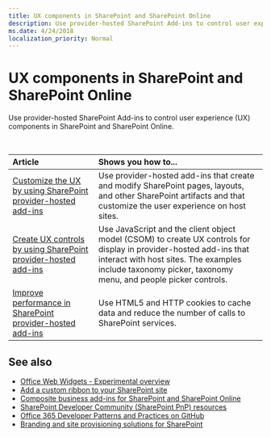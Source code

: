 ```yaml
---
title: UX components in SharePoint and SharePoint Online
description: Use provider-hosted SharePoint Add-ins to control user experience (UX) components in SharePoint and SharePoint Online. 
ms.date: 4/24/2018
localization_priority: Normal
---
```


# UX components in SharePoint and SharePoint Online

Use provider-hosted SharePoint Add-ins to control user experience (UX) components in SharePoint and SharePoint Online.

<br/>

|Article|Shows you how to...|
|:-----|:-----|
|[Customize the UX by using SharePoint provider-hosted add-ins](customize-the-ux-by-using-sharepoint-provider-hosted-add-ins.md)|Use provider-hosted add-ins that create and modify SharePoint pages, layouts, and other SharePoint artifacts and that customize the user experience on host sites.|
|[Create UX controls by using SharePoint provider-hosted add-ins](create-ux-controls-by-using-sharepoint-provider-hosted-add-ins.md)|Use JavaScript and the client object model (CSOM) to create UX controls for display in provider-hosted add-ins that interact with host sites. The examples include taxonomy picker, taxonomy menu, and people picker controls.|
|[Improve performance in SharePoint provider-hosted add-ins](improve-performance-in-sharepoint-provider-hosted-add-ins.md)|Use HTML5 and HTTP cookies to cache data and reduce the number of calls to SharePoint services.|

## See also

- [Office Web Widgets - Experimental overview](../sp-add-ins/office-web-widgetsexperimental-overview.md)	
- [Add a custom ribbon to your SharePoint site](Add-a-custom-ribbon-to-your-SharePoint-site.md)   
- [Composite business add-ins for SharePoint and SharePoint Online](composite-business-apps-for-sharepoint.md)
- [SharePoint Developer Community (SharePoint PnP) resources](../community/community.md)  
- [Office 365 Developer Patterns and Practices on GitHub](https://github.com/SharePoint/PnP)
- [Branding and site provisioning solutions for SharePoint](branding-and-site-provisioning-solutions-for-sharepoint.md)
